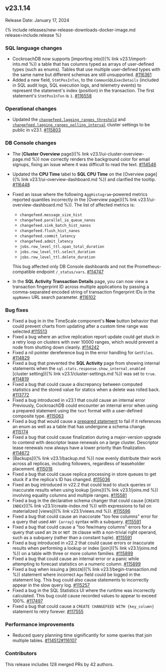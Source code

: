 ## v23.1.14

Release Date: January 17, 2024

{% include releases/new-release-downloads-docker-image.md release=include.release %}

<h3 id="v23-1-14-sql-language-changes">SQL language changes</h3>

- CockroachDB now supports [importing into]({% link v23.1/import-into.md %}) a table that has columns typed as arrays of user-defined types (such as enums). Tables that use multiple user-defined types with the same name but different schemas are still unsupported. [#116361][#116361]
- Added a new field, `StmtPosInTxn`, to the `CommonSQLExecDetails` (included in SQL audit logs, SQL execution logs, and telemetry events) to represent the statement's index (position) in the transaction. The first statement's `StmtPosInTxn` is `1`. [#116558][#116558]

<h3 id="v23-1-14-operational-changes">Operational changes</h3>

- Updated the [`changefeed.lagging_ranges_threshold`](https://www.cockroachlabs.com/docs/v23.1/cluster-settings#settings) and [`changefeed.lagging_ranges_polling_interval`](https://www.cockroachlabs.com/docs/v23.1/cluster-settings#settings) cluster settings to be public in v23.1. [#115803][#115803]

<h3 id="v23-1-14-db-console-changes">DB Console changes</h3>

- The [**Cluster Overview** page]({% link v23.1/ui-cluster-overview-page.md %}) now correctly renders the background color for email signups, fixing an issue where it was difficult to read the text. [#114546][#114546]
- Updated the **CPU Time** label to **SQL CPU Time** on the [Overview page]({% link v23.1/ui-overview-dashboard.md %}) and clarified the tooltip. [#116448][#116448]
- Fixed an issue where the following `AggHistogram`-powered metrics reported quantiles incorrectly in the [Overview page]({% link v23.1/ui-overview-dashboard.md %}). The list of affected metrics is:
    - `changefeed.message_size_hist`
    - `changefeed.parallel_io_queue_nanos`
    - `changefeed.sink_batch_hist_nanos`
    - `changefeed.flush_hist_nanos`
    - `changefeed.commit_latency`
    - `changefeed.admit_latency`
    - `jobs.row_level_ttl.span_total_duration`
    - `jobs.row_level_ttl.select_duration`
    - `jobs.row_level_ttl.delete_duration`

    This bug affected only DB Console dashboards and not the Prometheus-compatible endpoint `/_status/vars`. [#114747][#114747]
- In the **SQL Activity Transaction Details** page, you can now view a transaction fingerprint ID across multiple applications by passing a comma-separated encoded string of transaction fingerprint IDs in the `appNames` URL search parameter. [#116102][#116102]

<h3 id="v23-1-14-bug-fixes">Bug fixes</h3>

- Fixed a bug in in the TimeScale component's **Now** button behavior that could prevent charts from updating after a custom time range was selected.[#115513][#115513]
- Fixed a bug where an active replication report update could get stuck in a retry loop on clusters with over 10000 ranges, which would prevent a node from shutting down cleanly. [#114242][#114242]
- Fixed a nil pointer dereference bug in the error handling for `GetFiles`. [#114829][#114829]
- Fixed a bug that prevented the **SQL Activity** page from showing internal statements when the `sql.stats.response.show_internal.enabled` [cluster setting]({% link v23.1/cluster-settings.md %}) was set to `true`. [#114819][#114819]
- Fixed a bug that could cause a discrepancy between computed statistics and the stored value for statics when a delete was rolled back. [#113772][#113772]
- Fixed a bug introduced in v23.1 that could cause an internal error Previously, CockroachDB could encounter an internal error when using a prepared statement using the `text` format with a user-defined composite type. [#115063][#115063]
- Fixed a bug that would cause a [prepared statement](https://www.cockroachlabs.com/docs/v23.1/sql-grammar#prepare_stmt) to fail if it references an enum as well as a table that has undergone a schema change. [#115174][#115174]
- Fixed a bug that could cause finalization during a major-version upgrade to contend with descriptor lease renewals on a large cluster. Descriptor lease renewals now always have a lower priority than finalization. [#114672][#114672]
- [Backups]({% link v23.1/backup.md %}) now evenly distribute their work across all replicas, including followers, regardless of leaseholder placement. [#115018][#115018]
- Fixed a bug that could cause replica processing in store queues to get stuck if a the replica's ID has changed. [#115036][#115036]
- Fixed an bug introduced in v22.2 that could lead to stuck queries or inaccurate results when using lookup [joins]({% link v23.1/joins.md %}) involving equality columns and multiple ranges. [#115581][#115581]
- Fixed a bug in the declarative schema changer that could cause [`CREATE INDEX`]({% link v23.1/create-index.md %}) with expressions to fail on materialized [views]({% link v23.1/views.md %}). [#115596][#115596]
- Fixed a bug that could cause an inaccorate "too few columns" error for a query that used `ANY {array}` syntax with a subquery. [#115591][#115591]
- Fixed a bug that could cause  a "too few/many columns" errors for a query that used an `IN` or `NOT IN` clause with a non-trivial right operand, such as a subquery (rather than a constant tuple). [#115591][#115591]
- Fixed a bug introduced in v22.2 that could cause errors or inaccurate results when performing a lookup or index [join]({% link v23.1/joins.md %}) on a table with three or more column families. [#115899][#115899]
- Fixed a bug that could cause an internal error or a panic while attempting to forecast statistics on a numeric column. [#115899][#115899]
- Fixed a bug when issuing a [`BEGIN`]({% link v23.1/begin-transaction.md %}) statement where incorrect `Age` field could be logged in the statement log. This bug could also cause statements to incorrectly appear in the slow query log. [#115257][#115257]
- Fixed a bug in the SQL Statistics UI where the runtime was incorrectly calculated. This bug could cause recorded values to appear to exceed 100%. [#117497][#117497]
- Fixed a bug that could cause a `CREATE CHANGEFEED WITH {key_column}` statement to retry forever. [#117555][#117555]

<h3 id="v23-1-14-performance-improvements">Performance improvements</h3>

- Reduced query planning time significantly for some queries that join multiple tables. [#114512][#114512][#116107][#116107]

<div class="release-note-contributors" markdown="1">

<h3 id="v23-1-14-contributors">Contributors</h3>

This release includes 128 merged PRs by 42 authors.

</div>

[#113772]: https://github.com/cockroachdb/cockroach/pull/113772
[#114242]: https://github.com/cockroachdb/cockroach/pull/114242
[#114512]: https://github.com/cockroachdb/cockroach/pull/114512
[#114546]: https://github.com/cockroachdb/cockroach/pull/114546
[#114672]: https://github.com/cockroachdb/cockroach/pull/114672
[#114747]: https://github.com/cockroachdb/cockroach/pull/114747
[#114819]: https://github.com/cockroachdb/cockroach/pull/114819
[#114829]: https://github.com/cockroachdb/cockroach/pull/114829
[#115018]: https://github.com/cockroachdb/cockroach/pull/115018
[#115036]: https://github.com/cockroachdb/cockroach/pull/115036
[#115063]: https://github.com/cockroachdb/cockroach/pull/115063
[#115174]: https://github.com/cockroachdb/cockroach/pull/115174
[#115257]: https://github.com/cockroachdb/cockroach/pull/115257
[#115513]: https://github.com/cockroachdb/cockroach/pull/115513
[#115581]: https://github.com/cockroachdb/cockroach/pull/115581
[#115591]: https://github.com/cockroachdb/cockroach/pull/115591
[#115596]: https://github.com/cockroachdb/cockroach/pull/115596
[#115603]: https://github.com/cockroachdb/cockroach/pull/115603
[#115803]: https://github.com/cockroachdb/cockroach/pull/115803
[#115899]: https://github.com/cockroachdb/cockroach/pull/115899
[#116102]: https://github.com/cockroachdb/cockroach/pull/116102
[#116107]: https://github.com/cockroachdb/cockroach/pull/116107
[#116361]: https://github.com/cockroachdb/cockroach/pull/116361
[#116448]: https://github.com/cockroachdb/cockroach/pull/116448
[#116517]: https://github.com/cockroachdb/cockroach/pull/116517
[#116558]: https://github.com/cockroachdb/cockroach/pull/116558
[#117497]: https://github.com/cockroachdb/cockroach/pull/117497
[#117555]: https://github.com/cockroachdb/cockroach/pull/117555
[d27790ece]: https://github.com/cockroachdb/cockroach/commit/d27790ece
